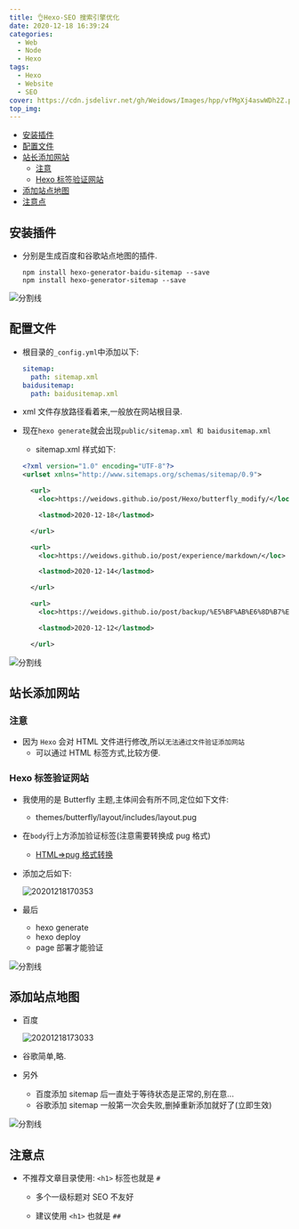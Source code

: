 ```yaml
---
title: 👌Hexo-SEO 搜索引擎优化
date: 2020-12-18 16:39:24
categories:
  - Web
  - Node
  - Hexo
tags:
  - Hexo
  - Website
  - SEO
cover: https://cdn.jsdelivr.net/gh/Weidows/Images/hpp/vfMgXj4aswWDh2Z.png
top_img:
---
```


<!--
 * @?: *********************************************************************
 * @Author: Weidows
 * @Date: 2020-12-18 16:39:24
 * @LastEditors: Weidows
 * @LastEditTime: 2021-09-10 15:04:46
 * @FilePath: \Blog-private\source\_posts\Web\Node\Hexo\Hexo-SEO.md
 * @Description:
 * @!: *********************************************************************
-->

- [安装插件](#安装插件)
- [配置文件](#配置文件)
- [站长添加网站](#站长添加网站)
  - [注意](#注意)
  - [Hexo 标签验证网站](#hexo-标签验证网站)
- [添加站点地图](#添加站点地图)
- [注意点](#注意点)

## 安装插件

- 分别是生成百度和谷歌站点地图的插件.

  ```shell
  npm install hexo-generator-baidu-sitemap --save
  npm install hexo-generator-sitemap --save
  ```

![分割线](https://cdn.jsdelivr.net/gh/Weidows/Images/img/divider.png)

## 配置文件

- 根目录的`_config.yml`中添加以下:

  ```yml
  sitemap:
    path: sitemap.xml
  baidusitemap:
    path: baidusitemap.xml
  ```

- xml 文件存放路径看着来,一般放在网站根目录.
- 现在`hexo generate`就会出现`public/sitemap.xml 和 baidusitemap.xml`

  - sitemap.xml 样式如下:

  ```xml
  <?xml version="1.0" encoding="UTF-8"?>
  <urlset xmlns="http://www.sitemaps.org/schemas/sitemap/0.9">

    <url>
      <loc>https://weidows.github.io/post/Hexo/butterfly_modify/</loc>

      <lastmod>2020-12-18</lastmod>

    </url>

    <url>
      <loc>https://weidows.github.io/post/experience/markdown/</loc>

      <lastmod>2020-12-14</lastmod>

    </url>

    <url>
      <loc>https://weidows.github.io/post/backup/%E5%BF%AB%E6%8D%B7%E9%94%AE/</loc>

      <lastmod>2020-12-12</lastmod>

    </url>
  ```

![分割线](https://cdn.jsdelivr.net/gh/Weidows/Images/img/divider.png)

## 站长添加网站

### 注意

- 因为 `Hexo` 会对 HTML 文件进行修改,所以`无法通过文件验证添加网站`
  - 可以通过 HTML 标签方式,比较方便.

### Hexo 标签验证网站

- 我使用的是 Butterfly 主题,主体间会有所不同,定位如下文件:
  - themes/butterfly/layout/includes/layout.pug
- 在`body`行上方添加验证标签(注意需要转换成 pug 格式)
  - [HTML=>pug 格式转换](https://html2pug.com/)
- 添加之后如下:

  <img src="https://cdn.jsdelivr.net/gh/Weidows/Images/hpp/eFC3Lqbpi9xQ4Mg.png" alt="20201218170353" />

- 最后
  - hexo generate
  - hexo deploy
  - page 部署才能验证

![分割线](https://cdn.jsdelivr.net/gh/Weidows/Images/img/divider.png)

## 添加站点地图

- 百度

  <img src="https://cdn.jsdelivr.net/gh/Weidows/Images/hpp/KOl5p4gtIsBwrhE.png" alt="20201218173033" />

- 谷歌简单,略.
- 另外
  - 百度添加 sitemap 后一直处于等待状态是正常的,别在意...
  - 谷歌添加 sitemap 一般第一次会失败,删掉重新添加就好了(立即生效)

![分割线](https://cdn.jsdelivr.net/gh/Weidows/Images/img/divider.png)

## 注意点

- 不推荐文章目录使用: `<h1>` 标签也就是 `#`

  - 多个一级标题对 SEO 不友好

  - 建议使用 `<h1>` 也就是 `##`
